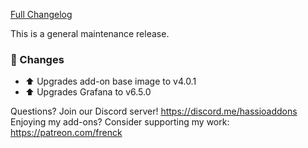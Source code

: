 [Full Changelog][changelog]

This is a general maintenance release.

### 🔨  Changes

- :arrow_up: Upgrades add-on base image to v4.0.1
- :arrow_up: Upgrades Grafana to v6.5.0

[changelog]: https://github.com/hassio-addons/addon-grafana/compare/v3.0.0...v3.0.1

Questions? Join our Discord server! https://discord.me/hassioaddons
Enjoying my add-ons? Consider supporting my work: https://patreon.com/frenck